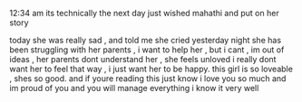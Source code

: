 
12:34 am
its technically the next day 
just wished mahathi and put on her story

today she was really sad , and told me she cried yesterday night
she has been struggling with her parents , i want to help her , but i cant , im out of ideas , her parents dont understand her , she feels unloved
i really dont want her to feel that way , i just want her to be happy.
this girl is so loveable , shes so good.
and if youre reading this 
just know i love you so much and im proud of you and you will manage everything i know it very well
